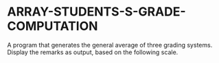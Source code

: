 # ARRAY-STUDENTS-S-GRADE-COMPUTATION
A program that generates the general average of three grading systems.  Display the remarks as output, based on the following scale.

